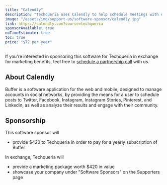 ```yaml
---
title: "Calendly"
description: "Techqueria uses Calendly to help schedule meetings with our partners without back-and-forth emails."
image: "/assets/img/support-us/software-sponsor/calendly.jpg"
link: https://calendly.com?source=techqueria
sponsorAvailable: true
noTimeEstimate: true
toc: true
price: "$72 per year"
---
```


If you're interested in sponsoring this software for Techqueria in exchange for marketing benefits, feel free to [schedule a partnership call](https://calendly.com/techqueria/hello) with us.

## About Calendly

Buffer is a software application for the web and mobile, designed to manage accounts in social networks, by providing the means for a user to schedule posts to Twitter, Facebook, Instagram, Instagram Stories, Pinterest, and Linkedin, as well as analyze their results and engage with their community.

## Sponsorship

This software sponsor will

- provide $420 to Techqueria in order to pay for a yearly subscription of Buffer

In exchange, Techqueria will

- provide a marketing package worth $420 in value
- showcase your company under "Software Sponsors" on the Supporters page
